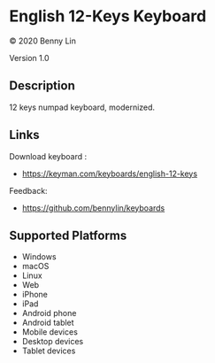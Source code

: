 English 12-Keys Keyboard
========================
© 2020 Benny Lin

Version 1.0

Description
-----------

12 keys numpad keyboard, modernized.

Links
-------

Download keyboard :
* https://keyman.com/keyboards/english-12-keys

Feedback:
* https://github.com/bennylin/keyboards

Supported Platforms
--------------------
 * Windows
 * macOS
 * Linux
 * Web
 * iPhone
 * iPad
 * Android phone
 * Android tablet
 * Mobile devices
 * Desktop devices
 * Tablet devices
